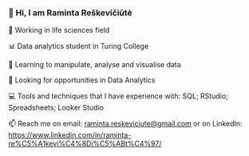 ### 👋 Hi, I am Raminta Reškevičiūtė

:microscope: Working in life sciences field

:bar_chart: Data analytics student in Turing College

:blue_book: Learning to manipulate, analyse and visualise data

:flashlight: Looking for opportunities in Data Analytics

:computer: Tools and techniques that I have experience with: SQL; RStudio; Spreadsheets; Looker Studio

📫 Reach me on email: raminta.reskeviciute@gmail.com 
   or on LinkedIn: https://www.linkedin.com/in/raminta-re%C5%A1kevi%C4%8Di%C5%ABt%C4%97/
